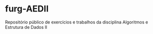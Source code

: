 # furg-AEDII
Repositório público de exercícios e trabalhos da disciplina Algoritmos e Estrutura de Dados II
